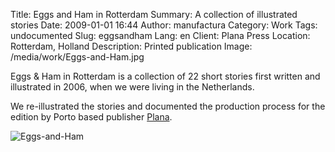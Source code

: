 Title: Eggs and Ham in Rotterdam
Summary: A collection of illustrated stories
Date: 2009-01-01 16:44
Author: manufactura
Category: Work
Tags: undocumented
Slug: eggsandham
Lang: en
Client: Plana Press
Location: Rotterdam, Holland
Description: Printed publication
Image: /media/work/Eggs-and-Ham.jpg


Eggs & Ham in Rotterdam is a collection of 22 short stories first written and
illustrated in 2006, when we were living in the Netherlands.

We re-illustrated the stories and documented the production process for the
edition by Porto based publisher [Plana](http://planapress.org/en/books/eggs-ham-in-rotterdam).

![Eggs-and-Ham]({filename}/media/work/Eggs-and-Ham.jpg)
